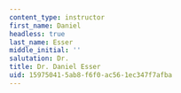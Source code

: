 ```yaml
---
content_type: instructor
first_name: Daniel
headless: true
last_name: Esser
middle_initial: ''
salutation: Dr.
title: Dr. Daniel Esser
uid: 15975041-5ab8-f6f0-ac56-1ec347f7afba
---
```

